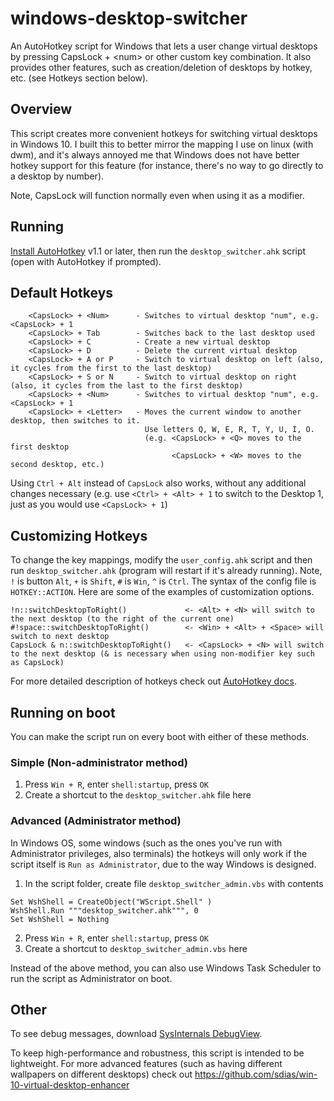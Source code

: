 # windows-desktop-switcher
An AutoHotkey script for Windows that lets a user change virtual desktops by pressing CapsLock + &lt;num> or other custom key combination. It also provides other features, such as creation/deletion of desktops by hotkey, etc. (see Hotkeys section below).

## Overview
This script creates more convenient hotkeys for switching virtual desktops in Windows 10. I built this to better mirror
the mapping I use on linux (with dwm), and it's always annoyed me that Windows does not have better
hotkey support for this feature (for instance, there's no way to go directly to a desktop by number).

Note, CapsLock will function normally even when using it as a modifier.

## Running
[Install AutoHotkey](https://autohotkey.com/download/) v1.1 or later, then run the `desktop_switcher.ahk` script (open with AutoHotkey if prompted). 

## Default Hotkeys
        <CapsLock> + <Num>      - Switches to virtual desktop "num", e.g. <CapsLock> + 1
        <CapsLock> + Tab        - Switches back to the last desktop used
        <CapsLock> + C          - Create a new virtual desktop
        <CapsLock> + D          - Delete the current virtual desktop
        <CapsLock> + A or P     - Switch to virtual desktop on left (also, it cycles from the first to the last desktop)
        <CapsLock> + S or N     - Switch to virtual desktop on right (also, it cycles from the last to the first desktop)
        <CapsLock> + <Num>      - Switches to virtual desktop "num", e.g. <CapsLock> + 1
        <CapsLock> + <Letter>   - Moves the current window to another desktop, then switches to it. 
                                  Use letters Q, W, E, R, T, Y, U, I, O.
                                  (e.g. <CapsLock> + <Q> moves to the first desktop
                                  	    <CapsLock> + <W> moves to the second desktop, etc.)

Using `Ctrl + Alt` instead of `CapsLock` also works, without any additional changes necessary (e.g. use `<Ctrl> + <Alt> + 1` to switch to the Desktop 1, just as you would use `<CapsLock> + 1`)

## Customizing Hotkeys
To change the key mappings, modify the `user_config.ahk` script and then run `desktop_switcher.ahk` (program will restart if it's already running). Note, `!` is button `Alt`, `+` is `Shift`, `#` is `Win`, `^` is `Ctrl`. The syntax of the config file is `HOTKEY::ACTION`. Here are some of the examples of customization options. 

```
!n::switchDesktopToRight()             <- <Alt> + <N> will switch to the next desktop (to the right of the current one)
#!space::switchDesktopToRight()        <- <Win> + <Alt> + <Space> will switch to next desktop
CapsLock & n::switchDesktopToRight()   <- <CapsLock> + <N> will switch to the next desktop (& is necessary when using non-modifier key such as CapsLock)
```

For more detailed description of hotkeys check out [AutoHotkey docs](https://autohotkey.com/docs/Hotkeys.htm).

## Running on boot

You can make the script run on every boot with either of these methods.

### Simple (Non-administrator method)

1. Press `Win + R`, enter `shell:startup`, press `OK`
2. Create a shortcut to the `desktop_switcher.ahk` file here

### Advanced (Administrator method)

In Windows OS, some windows (such as the ones you've run with Administrator privileges, also terminals) the hotkeys will only work if the script itself is `Run as Administrator`, due to the way Windows is designed.

1. In the script folder, create file `desktop_switcher_admin.vbs` with contents
```
Set WshShell = CreateObject("WScript.Shell" ) 
WshShell.Run """desktop_switcher.ahk""", 0 
Set WshShell = Nothing
```
2. Press `Win + R`, enter `shell:startup`, press `OK`
3. Create a shortcut to `desktop_switcher_admin.vbs` here

Instead of the above method, you can also use Windows Task Scheduler to run the script as Administrator on boot.

## Other
To see debug messages, download [SysInternals DebugView](https://technet.microsoft.com/en-us/sysinternals/debugview).

To keep high-performance and robustness, this script is intended to be lightweight. For more advanced features (such as having different wallpapers on different desktops) check out https://github.com/sdias/win-10-virtual-desktop-enhancer

